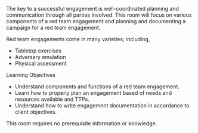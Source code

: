 The key to a successful engagement is well-coordinated planning and communication through all parties involved. This room will focus on various components of a red team engagement and planning and documenting a campaign for a red team engagement.

Red team engagements come in many varieties; including,

- Tabletop exercises 
- Adversary emulation
- Physical assessment 

Learning Objectives

- Understand components and functions of a red team engagement.
- Learn how to properly plan an engagement based of needs and resources available and TTPs. 
- Understand how to write engagement documentation in accordance to client objectives.

This room requires no prerequisite information or knowledge.